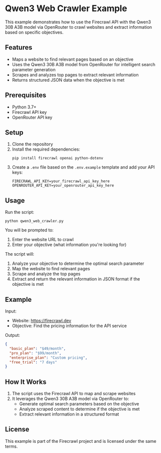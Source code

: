 # Qwen3 Web Crawler Example

This example demonstrates how to use the Firecrawl API with the Qwen3 30B A3B model via OpenRouter to crawl websites and extract information based on specific objectives.

## Features

- Maps a website to find relevant pages based on an objective
- Uses the Qwen3 30B A3B model from OpenRouter for intelligent search parameter generation
- Scrapes and analyzes top pages to extract relevant information
- Returns structured JSON data when the objective is met

## Prerequisites

- Python 3.7+
- Firecrawl API key
- OpenRouter API key

## Setup

1. Clone the repository
2. Install the required dependencies:
   ```
   pip install firecrawl openai python-dotenv
   ```
3. Create a `.env` file based on the `.env.example` template and add your API keys:
   ```
   FIRECRAWL_API_KEY=your_firecrawl_api_key_here
   OPENROUTER_API_KEY=your_openrouter_api_key_here
   ```

## Usage

Run the script:

```
python qwen3_web_crawler.py
```

You will be prompted to:
1. Enter the website URL to crawl
2. Enter your objective (what information you're looking for)

The script will:
1. Analyze your objective to determine the optimal search parameter
2. Map the website to find relevant pages
3. Scrape and analyze the top pages
4. Extract and return the relevant information in JSON format if the objective is met

## Example

Input:
- Website: https://firecrawl.dev
- Objective: Find the pricing information for the API service

Output:
```json
{
  "basic_plan": "$49/month",
  "pro_plan": "$99/month",
  "enterprise_plan": "Custom pricing",
  "free_trial": "7 days"
}
```

## How It Works

1. The script uses the Firecrawl API to map and scrape websites
2. It leverages the Qwen3 30B A3B model via OpenRouter to:
   - Generate optimal search parameters based on the objective
   - Analyze scraped content to determine if the objective is met
   - Extract relevant information in a structured format

## License

This example is part of the Firecrawl project and is licensed under the same terms.
